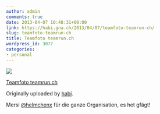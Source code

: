 ```yaml
---
author: admin
comments: true
date: 2013-04-07 10:48:31+00:00
link: https://habi.gna.ch/2013/04/07/teamfoto-teamrun-ch/
slug: teamfoto-teamrun-ch
title: Teamfoto teamrun.ch
wordpress_id: 3077
categories:
- personal
---
```



 [![](http://farm9.staticflickr.com/8102/8626547441_b0c1a46fc9_m.jpg)](http://www.flickr.com/photos/habi/8626547441/)
   

 
  [Teamfoto teamrun.ch](http://www.flickr.com/photos/habi/8626547441/)
    

  Originally uploaded by [habi](http://www.flickr.com/photos/habi/).
 



Mersi [@helmchenx](https://twitter.com/helmchenx) für die ganze Organisation, es het gfägt!
  

